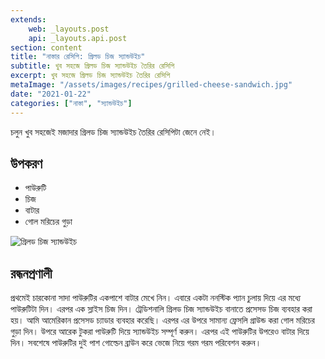 ```yaml
---
extends:
    web: _layouts.post
    api: _layouts.api.post
section: content
title: "নাস্তার রেসিপি: গ্রিলড চিজ স্যান্ডউইচ"
subtitle: খুব সহজে গ্রিলড চিজ স্যান্ডউইচ তৈরির রেসিপি
excerpt: খুব সহজে গ্রিলড চিজ স্যান্ডউইচ তৈরির রেসিপি
metaImage: "/assets/images/recipes/grilled-cheese-sandwich.jpg"
date: "2021-01-22"
categories: ["নাস্তা", "স্যান্ডউইচ"]
---
```


চলুন খুব সহজেই মজাদার গ্রিলড চিজ স্যান্ডউইচ তৈরির রেসিপিটা জেনে নেই।

## উপকরণ

- পাউরুটি
- চিজ
- বাটার
- গোল মরিচের গুড়া

![গ্রিলড চিজ স্যান্ডউইচ](/assets/images/recipes/grilled-cheese-sandwich.jpg)

## রন্ধনপ্রণালী

প্রথমেই চারকোনা সাদা পাউরুটির একপাশে বাটার মেখে নিন। এবারে একটা ননস্টিক প্যান চুলায় দিয়ে এর মধ্যে
পাউরুটিটা দিন। এরপর এক স্লাইস চিজ দিন। ট্রেডিশনালি গ্রিলড চিজ স্যান্ডউইচ বানাতে প্রসেসড চিজ ব্যবহার করা
হয়। আমি আমেরিকান প্রসেসড চ্যাডার ব্যবহার করেছি। এরপর এর উপরে সামান্য ফ্রেসলি গ্রাউন্ড করা গোল মরিচের
গুড়া দিন। উপরে আরেক টুকরা পাউরুটি দিয়ে স্যান্ডউইচ সম্পূর্ণ করুন। এরপর এই পাউরুটির উপরেও বাটার দিয়ে
দিন। সবশেষে পাউরুটির দুই পাশ গোল্ডেন ব্রাউন করে ভেজে নিয়ে গরম গরম পরিবেশন করুন।
